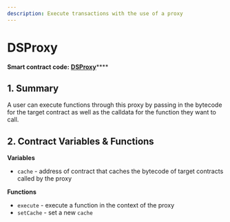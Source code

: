 ```yaml
---
description: Execute transactions with the use of a proxy
---
```


# DSProxy

**Smart contract code:** [**DSProxy**](https://github.com/reflexer-labs/ds-proxy/blob/master/src/proxy.sol)****

## 1. Summary <a href="#1-introduction-summary" id="1-introduction-summary"></a>

A user can execute functions through this proxy by passing in the bytecode for the target contract as well as the calldata for the function they want to call.

## 2. Contract Variables & Functions <a href="#2-contract-details" id="2-contract-details"></a>

**Variables**

* `cache` - address of contract that caches the bytecode of target contracts called by the proxy

**Functions**

* `execute` - execute a function in the context of the proxy
* `setCache` - set a new `cache`
